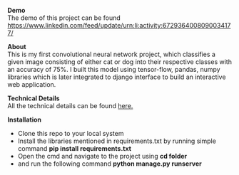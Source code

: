 **Demo**\
  The demo of this project can be found <https://www.linkedin.com/feed/update/urn:li:activity:6729364008090034177/>
  
**About**\
This is my first convolutional neural network project, which classifies a given image consisting of either cat or dog into their respective classes with an accuracy of 75%.
I built this model using tensor-flow, pandas, numpy libraries which is later integrated to django interface to build an interactive web application.

**Technical Details**\
All the technical details can be found [here.](https://github.com/Pavithree/data-science-portfolio/blob/main/cnnClassifier/jupyterNoteBook/Cnn_CatOrDog_Classifier.ipynb)

**Installation**
- Clone this repo to your local system
- Install the libraries mentioned in requirements.txt by running simple command **pip install requirements.txt**
- Open the cmd and navigate to the project using **cd folder**
-  and run the following command **python manage.py runserver**
